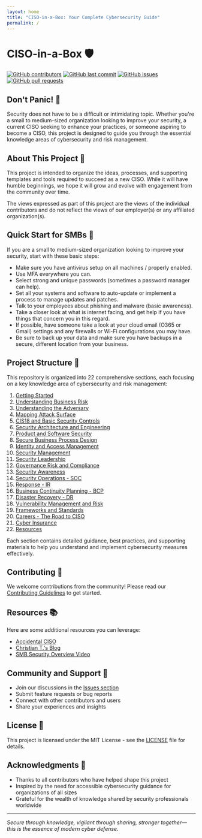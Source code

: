 ```yaml
---
layout: home
title: "CISO-in-a-Box: Your Complete Cybersecurity Guide"
permalink: /
---
```


# CISO-in-a-Box 🛡️

[![GitHub contributors](https://img.shields.io/github/contributors/CroodSolutions/CISOinaBox)](https://github.com/CroodSolutions/CISOinaBox/graphs/contributors)
[![GitHub last commit](https://img.shields.io/github/last-commit/CroodSolutions/CISOinaBox)](https://github.com/CroodSolutions/CISOinaBox/commits/main)
[![GitHub issues](https://img.shields.io/github/issues/CroodSolutions/CISOinaBox)](https://github.com/CroodSolutions/CISOinaBox/issues)
[![GitHub pull requests](https://img.shields.io/github/issues-pr/CroodSolutions/CISOinaBox)](https://github.com/CroodSolutions/CISOinaBox/pulls)

## Don't Panic! 🚨

Security does not have to be a difficult or intimidating topic. Whether you're a small to medium-sized organization looking to improve your security, a current CISO seeking to enhance your practices, or someone aspiring to become a CISO, this project is designed to guide you through the essential knowledge areas of cybersecurity and risk management.

## About This Project 🎯

This project is intended to organize the ideas, processes, and supporting templates and tools required to succeed as a new CISO. While it will have humble beginnings, we hope it will grow and evolve with engagement from the community over time.

The views expressed as part of this project are the views of the individual contributors and do not reflect the views of our employer(s) or any affiliated organization(s).

## Quick Start for SMBs 🚀

If you are a small to medium-sized organization looking to improve your security, start with these basic steps:

- Make sure you have antivirus setup on all machines / properly enabled.
- Use MFA everywhere you can.
- Select strong and unique passwords (sometimes a password manager can help).
- Set all your systems and software to auto-update or implement a process to manage updates and patches.
- Talk to your employees about phishing and malware (basic awareness).
- Take a closer look at what is internet facing, and get help if you have things that concern you in this regard.
- If possible, have someone take a look at your cloud email (O365 or Gmail) settings and any firewalls or Wi-Fi configurations you may have.
- Be sure to back up your data and make sure you have backups in a secure, different location from your business.

## Project Structure 📁

This repository is organized into 22 comprehensive sections, each focusing on a key knowledge area of cybersecurity and risk management:

1. [Getting Started](01%20-%20Getting%20Started/)
2. [Understanding Business Risk](02%20-%20Understanding%20Business%20Risk/)
3. [Understanding the Adversary](03%20-%20Understanding%20the%20Adversary/)
4. [Mapping Attack Surface](04%20-%20Mapping%20Attack%20Surface/)
5. [CIS18 and Basic Security Controls](05%20-%20CIS18%20and%20Basic%20Security%20Controls/)
6. [Security Architecture and Engineering](06%20-%20Security%20Architecture%20and%20Engineering/)
7. [Product and Software Security](07%20-%20Product%20and%20Software%20Security/)
8. [Secure Business Process Design](08%20-%20Secure%20Business%20Process%20Design/)
9. [Identity and Access Management](09%20-%20Identity%20and%20Access%20Management/)
10. [Security Management](10%20-%20Security%20Management/)
11. [Security Leadership](11%20-%20Security%20Leadership/)
12. [Governance Risk and Compliance](12%20-%20Governance%20Risk%20and%20Compliance/)
13. [Security Awareness](13%20-%20Security%20Awareness/)
14. [Security Operations - SOC](14%20-%20Security%20Operations%20-%20SOC/)
15. [Response - IR](15%20-%20Response%20-%20IR/)
16. [Business Continuity Planning - BCP](16%20-%20Business%20Continuity%20Planning%20-%20BCP/)
17. [Disaster Recovery - DR](17%20-%20Disaster%20Recovery%20-%20DR/)
18. [Vulnerability Management and Risk](18%20-%20Vulnerability%20Management%20and%20Risk/)
19. [Frameworks and Standards](19%20-%20Frameworks%20and%20Standards/)
20. [Careers - The Road to CISO](20%20-%20Careers%20-%20The%20Road%20to%20CISO/)
21. [Cyber Insurance](21%20-%20Cyber%20Insurance/)
22. [Resources](22%20-%20Resources/)

Each section contains detailed guidance, best practices, and supporting materials to help you understand and implement cybersecurity measures effectively.

## Contributing 🤝

We welcome contributions from the community! Please read our [Contributing Guidelines](CONTRIBUTING.md) to get started.

## Resources 📚

Here are some additional resources you can leverage:

- [Accidental CISO](https://www.accidentalciso.net/)
- [Christian T.'s Blog](https://christiant.io/)
- [SMB Security Overview Video](https://www.youtube.com/watch?v=bp-dSKiBLIo)

## Community and Support 💬

- Join our discussions in the [Issues section](https://github.com/CroodSolutions/CISOinaBox/issues)
- Submit feature requests or bug reports
- Connect with other contributors and users
- Share your experiences and insights

## License 📄

This project is licensed under the MIT License - see the [LICENSE](LICENSE) file for details.

## Acknowledgments 🙏

- Thanks to all contributors who have helped shape this project
- Inspired by the need for accessible cybersecurity guidance for organizations of all sizes
- Grateful for the wealth of knowledge shared by security professionals worldwide

---

*Secure through knowledge, vigilant through sharing, stronger together—this is the essence of modern cyber defense.*